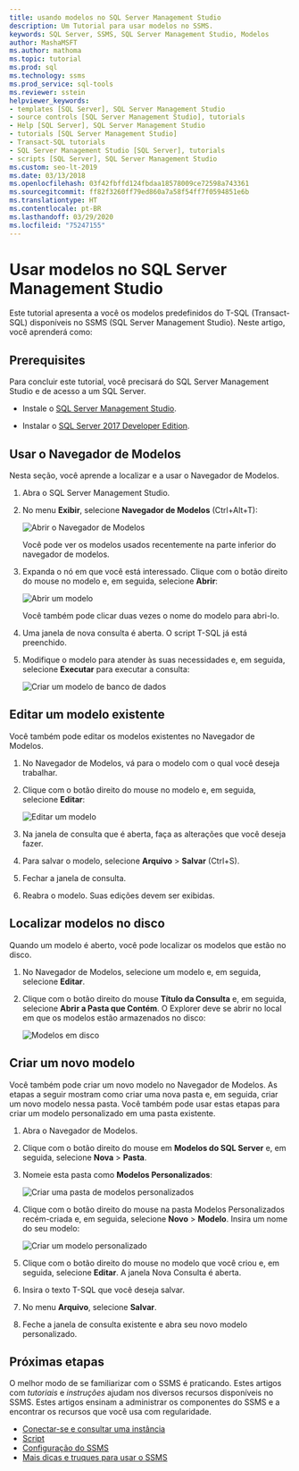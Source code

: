 ```yaml
---
title: usando modelos no SQL Server Management Studio
description: Um Tutorial para usar modelos no SSMS.
keywords: SQL Server, SSMS, SQL Server Management Studio, Modelos
author: MashaMSFT
ms.author: mathoma
ms.topic: tutorial
ms.prod: sql
ms.technology: ssms
ms.prod_service: sql-tools
ms.reviewer: sstein
helpviewer_keywords:
- templates [SQL Server], SQL Server Management Studio
- source controls [SQL Server Management Studio], tutorials
- Help [SQL Server], SQL Server Management Studio
- tutorials [SQL Server Management Studio]
- Transact-SQL tutorials
- SQL Server Management Studio [SQL Server], tutorials
- scripts [SQL Server], SQL Server Management Studio
ms.custom: seo-lt-2019
ms.date: 03/13/2018
ms.openlocfilehash: 03f42fbffd124fbdaa18578009ce72598a743361
ms.sourcegitcommit: ff82f3260ff79ed860a7a58f54ff7f0594851e6b
ms.translationtype: HT
ms.contentlocale: pt-BR
ms.lasthandoff: 03/29/2020
ms.locfileid: "75247155"
---
```

# <a name="use-templates-in-sql-server-management-studio"></a>Usar modelos no SQL Server Management Studio

Este tutorial apresenta a você os modelos predefinidos do T-SQL (Transact-SQL) disponíveis no SSMS (SQL Server Management Studio). Neste artigo, você aprenderá como:

## <a name="prerequisites"></a>Prerequisites

Para concluir este tutorial, você precisará do SQL Server Management Studio e de acesso a um SQL Server.

* Instale o [SQL Server Management Studio](https://docs.microsoft.com/sql/ssms/download-sql-server-management-studio-ssms).

* Instalar o [SQL Server 2017 Developer Edition](https://www.microsoft.com/sql-server/sql-server-downloads).

## <a name="use-template-browser"></a>Usar o Navegador de Modelos

Nesta seção, você aprende a localizar e a usar o Navegador de Modelos.

1. Abra o SQL Server Management Studio.

2. No menu **Exibir**, selecione **Navegador de Modelos** (Ctrl+Alt+T):

    ![Abrir o Navegador de Modelos](media/templates-ssms/templatebrowser.png)

    Você pode ver os modelos usados recentemente na parte inferior do navegador de modelos.

3. Expanda o nó em que você está interessado. Clique com o botão direito do mouse no modelo e, em seguida, selecione **Abrir**:

    ![Abrir um modelo](media/templates-ssms/opentemplate.png)

    Você também pode clicar duas vezes o nome do modelo para abri-lo.

4. Uma janela de nova consulta é aberta. O script T-SQL já está preenchido.

5. Modifique o modelo para atender às suas necessidades e, em seguida, selecione **Executar** para executar a consulta:

    ![Criar um modelo de banco de dados](media/templates-ssms/createdbtemplate.png)

## <a name="edit-an-existing-template"></a>Editar um modelo existente

Você também pode editar os modelos existentes no Navegador de Modelos.  

1. No Navegador de Modelos, vá para o modelo com o qual você deseja trabalhar.

2. Clique com o botão direito do mouse no modelo e, em seguida, selecione **Editar**:

    ![Editar um modelo](media/templates-ssms/edittemplate.png)

3. Na janela de consulta que é aberta, faça as alterações que você deseja fazer.

4. Para salvar o modelo, selecione **Arquivo** > **Salvar** (Ctrl+S).

5. Fechar a janela de consulta.

6. Reabra o modelo. Suas edições devem ser exibidas.

## <a name="locate-templates-on-disk"></a>Localizar modelos no disco

Quando um modelo é aberto, você pode localizar os modelos que estão no disco.

1. No Navegador de Modelos, selecione um modelo e, em seguida, selecione **Editar**.

2. Clique com o botão direito do mouse **Título da Consulta** e, em seguida, selecione **Abrir a Pasta que Contém**. O Explorer deve se abrir no local em que os modelos estão armazenados no disco: 

   ![Modelos em disco](media/templates-ssms/templatesondisk.png)
  
## <a name="create-a-new-template"></a>Criar um novo modelo

Você também pode criar um novo modelo no Navegador de Modelos. As etapas a seguir mostram como criar uma nova pasta e, em seguida, criar um novo modelo nessa pasta. Você também pode usar estas etapas para criar um modelo personalizado em uma pasta existente. 

1. Abra o Navegador de Modelos.

2. Clique com o botão direito do mouse em **Modelos do SQL Server** e, em seguida, selecione **Nova** > **Pasta**.

3. Nomeie esta pasta como **Modelos Personalizados**:

    ![Criar uma pasta de modelos personalizados](media/templates-ssms/creatingcustomtemplate.png)

4. Clique com o botão direito do mouse na pasta Modelos Personalizados recém-criada e, em seguida, selecione **Novo** > **Modelo**. Insira um nome do seu modelo:

    ![Criar um modelo personalizado](media/templates-ssms/createnewtemplate.png)

5. Clique com o botão direito do mouse no modelo que você criou e, em seguida, selecione **Editar**. A janela Nova Consulta é aberta.

6. Insira o texto T-SQL que você deseja salvar.

7. No menu **Arquivo**, selecione **Salvar**.

8. Feche a janela de consulta existente e abra seu novo modelo personalizado.

## <a name="next-steps"></a>Próximas etapas

O melhor modo de se familiarizar com o SSMS é praticando. Estes artigos com *tutoriais* e *instruções* ajudam nos diversos recursos disponíveis no SSMS.  Estes artigos ensinam a administrar os componentes do SSMS e a encontrar os recursos que você usa com regularidade.

* [Conectar-se e consultar uma instância](../tutorials/connect-query-sql-server.md)
* [Script](../tutorials/scripting-ssms.md)
* [Configuração do SSMS](../tutorials/ssms-configuration.md)
* [Mais dicas e truques para usar o SSMS](../tutorials/ssms-tricks.md)